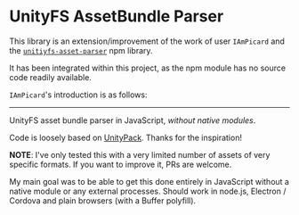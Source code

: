 # UnityFS AssetBundle Parser

This library is an extension/improvement of the work of user `IAmPicard` and the [`unitiyfs-asset-parser`](https://www.npmjs.com/package/unitiyfs-asset-parser) npm library.

It has been integrated within this project, as the npm module has no source code readily available.

`IAmPicard`'s introduction is as follows:

--------

UnityFS asset bundle parser in JavaScript, *without native modules*.

Code is loosely based on [UnityPack](https://github.com/HearthSim/UnityPack). Thanks for the inspiration!

**NOTE**: I've only tested this with a very limited number of assets of very specific formats. If you want to improve it, PRs are welcome.

My main goal was to be able to get this done entirely in JavaScript without a native module or any external processes. Should work in node.js, Electron / Cordova and plain browsers (with a Buffer polyfill).
